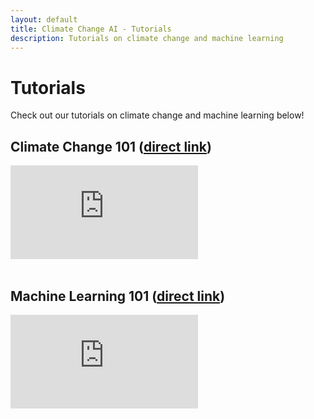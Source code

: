 ```yaml
---
layout: default
title: Climate Change AI - Tutorials
description: Tutorials on climate change and machine learning
---
```


# Tutorials

Check out our tutorials on climate change and machine learning below!

<div class='tutorials'>
<section class='tutorial card'>

<h2>Climate Change 101 (<a href="https://www.youtube.com/watch?v=KB4vUk1-yNQ&ab_channel=ClimateChangeAI" target="_blank">direct link</a>) </h2>

<div class="youtube-embed-wrapper">
  <iframe class="youtube-embed"
    src="https://www.youtube.com/embed/KB4vUk1-yNQ"
    frameborder="0"
    allow="accelerometer; autoplay; clipboard-write; encrypted-media; gyroscope; picture-in-picture"
    allowfullscreen>
  </iframe>
</div>

</section>

<br>

<section class='tutorial card'>

<h2>Machine Learning 101 (<a href="https://www.youtube.com/watch?v=mc9QG2R-rf4&ab_channel=ClimateChangeAI" target="_blank">direct link</a>) </h2>

<div class="youtube-embed-wrapper">
  <iframe class="youtube-embed"
    src="https://www.youtube.com/embed/mc9QG2R-rf4"
    frameborder="0"
    allow="accelerometer; autoplay; clipboard-write; encrypted-media; gyroscope; picture-in-picture"
    allowfullscreen>
  </iframe>
</div>

</section>
</div>
